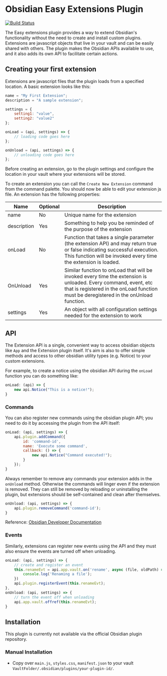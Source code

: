 # Obsidian Easy Extensions Plugin

[![Build Status](https://github.com/carlosmunoz/obsidian-easy-extensions/actions/workflows/build.yml/badge.svg?branch=master)](https://github.com/carlosmunoz/obsidian-easy-extensions/actions/workflows/build.yml)

The Easy extensions plugin provides a way to extend Obsidian's functionality without the need to create and install custom plugins. Extensions are javascript objects that live in your vault and can be easily shared with others. The plugin makes the Obsidian APIs available to use, and it also adds its own API to facilitate certain actions.

## Creating your first extension

Extensions are javascript files that the plugin loads from a specified location. A basic extension looks like this:

```js
name = "My First Extension";
description = "A sample extension";

settings = {
    setting1: "value",
    setting2: "value2"
};

onLoad = (api, settings) => {
    // loading code goes here
};

onUnload = (api, settings) => {
    // unloading code goes here
};
```

Before creating an extension, go to the plugin settings and configure the location in your vault where your extensions will be stored.

To create an extension you can call the `Create New Extension` command from the command palette. You should now be able to edit your extension js file. An extension has the following properties:

| Name | Optional | Description|
|------|----------|------------|
|name  |No        |Unique name for the extension|
|description|Yes|Something to help you be reminded of the purpose of the extension|
|onLoad|No |Function that takes a single parameter (the extension API) and may return true or false indicating successful execution. This function will be invoked every time the extension is loaded. |
|OnUnload|Yes|Similar function to onLoad that will be invoked every time the extension is unloaded. Every command, event, etc that is registered in the onLoad function must be deregistered in the onUnload function.|
|settings|Yes|An object with all configuration settings needed for the extension to work|

## API

The Extension API is a single, convenient way to access obsidian objects like `App` and the Extension plugin itself. It's aim is also to offer simple methods and access to other obsidian utility types (e.g. Notice) to your custom extensions.

For example, to create a notice using the obsidian API during the `onLoad` function you can do something like:

```js
onLoad: (api) => {
    new api.Notice("This is a notice!");
}
```

### Commands
You can also register new commands using the obsidian plugin API; you need to do it by accessing the plugin from the API itself:

```js
onLoad: (api, settings) => {
    api.plugin.addCommand({
        id: 'command-id',
        name: 'Execute some command',
        callback: () => {
            new api.Notice("Command executed!");
        }
    });
}
```

Always remember to remove any commands your extension adds in the `onUnload` method. Otherwise the commands will linger even if the extension is removed. They can still be removed by reloading or uninstalling the plugin, but extensions should be self-contained and clean after themselves.

```js
onUnload: (api, settings) => {
    api.plugin.removeCommand('command-id');
}
```

Reference: [Obsidian Developer Documentation](https://docs.obsidian.md/Home)

### Events

Similarly, extensions can register new events using the API and they must also ensure the events are turned off when unloading.

```js
onLoad: (api, settings) => {
    // create and register an event
    this.renameEvt = api.app.vault.on('rename', async (file, oldPath) => {
        console.log('Renaming a file');
    })
    api.plugin.registerEvent(this.renameEvt);
},
onUnload: (api, settings) => {
    // turn the event off when unloading
    api.app.vault.offref(this.renameEvt);
}
```

## Installation

This plugin is currently not available via the official Obsidian plugin repository. 

### Manual Installation

- Copy over `main.js`, `styles.css`, `manifest.json` to your vault `VaultFolder/.obsidian/plugins/your-plugin-id/`.
